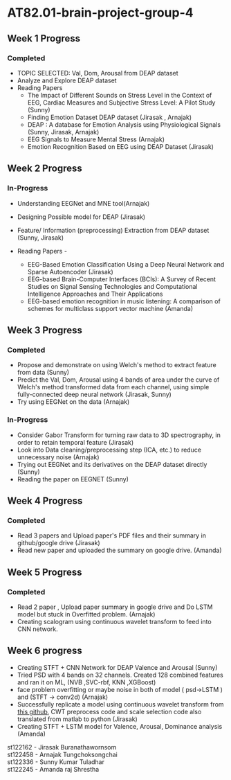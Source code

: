 # AT82.01-brain-project-group-4

## Week 1 Progress

### Completed
- TOPIC SELECTED: Val, Dom, Arousal from DEAP dataset
- Analyze and Explore DEAP dataset
- Reading Papers
  - The Impact of Different Sounds on Stress Level in the Context of EEG, Cardiac Measures and Subjective Stress Level: A Pilot Study (Sunny)
  - Finding Emotion Dataset DEAP dataset (Jirasak , Arnajak)
  - DEAP : A database for Emotion Analysis using Physiological Signals (Sunny, Jirasak, Arnajak)
  - EEG Signals to Measure Mental Stress (Arnajak)
  - Emotion Recognition Based on EEG using DEAP Dataset (Jirasak) 

## Week 2 Progress
### In-Progress
- Understanding EEGNet and MNE tool(Arnajak)
- Designing Possible model for DEAP (Jirasak)
- Feature/ Information (preprocessing) Extraction from DEAP dataset (Sunny, Jirasak)



- Reading Papers  - 
  - EEG-Based Emotion Classification Using a Deep Neural Network and Sparse Autoencoder (Jirasak)
  - EEG-based Brain-Computer Interfaces (BCIs): A Survey of Recent Studies on Signal Sensing Technologies and Computational Intelligence Approaches and Their Applications 
  - EEG-based emotion recognition in music listening: A comparison of schemes for multiclass support vector machine (Amanda)

## Week 3 Progress
### Completed
- Propose and demonstrate on using Welch's method to extract feature from data (Sunny)
- Predict the Val, Dom, Arousal using 4 bands of area under the curve of Welch's method transformed data from each channel, using simple fully-connected deep neural network (Jirasak, Sunny)
- Try using EEGNet on the data (Arnajak)

### In-Progress
- Consider Gabor Transform for turning raw data to 3D spectrography, in order to retain temporal feature (Jirasak)
- Look into Data cleaning/preprocessing step (ICA, etc.) to reduce unnecessary noise (Arnajak) 
- Trying out EEGNet and its derivatives on the DEAP dataset directly (Sunny)
- Reading the paper on EEGNET (Sunny)

## Week 4 Progress
### Completed
- Read 3 papers and Upload paper's PDF files and their summary in github/google drive (Jirasak)  
- Read new paper and uploaded the summary on google drive. (Amanda)

## Week 5 Progress
### Completed
- Read 2 paper , Upload paper summary in google drive and Do LSTM model but stuck in Overfitted problem. (Arnajak)
- Creating scalogram using continuous wavelet transform to feed into CNN network.

## Week 6 progress
- Creating STFT + CNN Network for DEAP Valence and Arousal (Sunny)
- Tried PSD with 4 bands on 32 channels. Created 128 combined features and ran it on ML, (NVB	,SVC-rbf,	KNN	,XGBoost)
- face problem overfitting or maybe noise in both of model ( psd->LSTM ) and (STFT -> conv2d) (Arnajak)
- Successfully replicate a model using continuous wavelet transform from [this github](https://github.com/Daisybiubiubiu/EEG-Emotion-Recognition), CWT preprocess code and scale selection code also translated from matlab to python   (Jirasak)
- Creating STFT + LSTM model for Valence, Arousal, Dominance analysis (Amanda)

st122162 - Jirasak Buranathawornsom  
st122458 - Arnajak Tungchoksongchai  
st122336 - Sunny Kumar Tuladhar  
st122245 - Amanda raj Shrestha  
